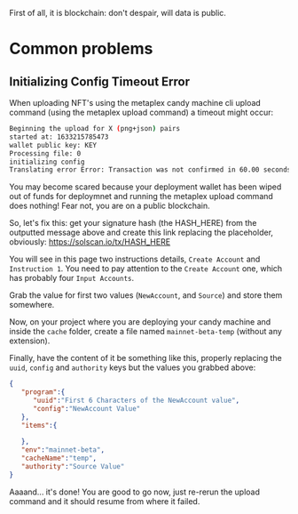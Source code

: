 First of all, it is blockchain: don't despair, will data is public.

# Common problems

## Initializing Config Timeout Error

When uploading NFT's using the metaplex candy machine cli upload command (using the metaplex upload command) a timeout might occur:

```bash
Beginning the upload for X (png+json) pairs
started at: 1633215785473
wallet public key: KEY
Processing file: 0
initializing config
Translating error Error: Transaction was not confirmed in 60.00 seconds. It is unknown if it succeeded or failed. Check signature HASH_HERE using the Solana Explorer or CLI tools.
```

You may become scared because your deployment wallet has been wiped out of funds for deploymnet and running the metaplex upload command does nothing! Fear not, you are on a public blockchain. 

So, let's fix this: get your signature hash (the HASH_HERE) from the outputted message above and create this link replacing the placeholder, obviously: https://solscan.io/tx/HASH_HERE

You will see in this page two instructions details, `Create Account` and `Instruction 1`. You need to pay attention to the `Create Account` one, which has probably four `Input Accounts`. 

Grab the value for first two values (`NewAccount`, and `Source`) and store them somewhere. 


Now, on your project where you are deploying your candy machine and inside the `cache` folder, create a file named `mainnet-beta-temp` (without any extension). 

Finally, have the content of it be something like this, properly replacing the `uuid`, `config` and `authority` keys but the values you grabbed above:

```json
{
   "program":{
      "uuid":"First 6 Characters of the NewAccount value",
      "config":"NewAccount Value"
   },
   "items":{
      
   },
   "env":"mainnet-beta",
   "cacheName":"temp",
   "authority":"Source Value"
}

```

Aaaand... it's done! You are good to go now, just re-rerun the upload command and it should resume from where it failed.
